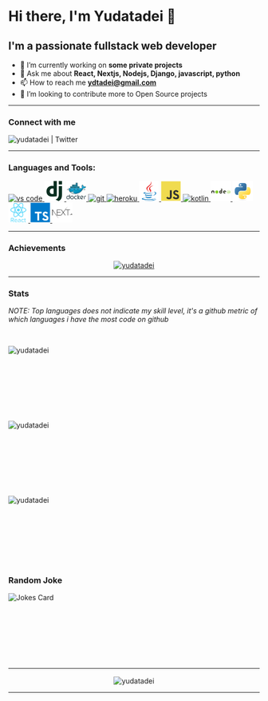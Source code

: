 # Hi there, I'm Yudatadei 👋

## I'm a passionate fullstack web developer

-   🔭 I’m currently working on **some private projects**
    <!-- -  🌱 I’m currently learning **GraphQL** -->
-   💬 Ask me about **React, Nextjs, Nodejs, Django, javascript, python**
-   📫 How to reach me **ydtadei@gmail.com**
-   👯 I’m looking to contribute more to Open Source projects

---

### Connect with me

[<img align="left" alt="yudatadei | Twitter" height="22px" src="https://cdn.jsdelivr.net/gh/devicons/devicon/icons/twitter/twitter-original.svg"  />][twitter]

<br />

---

<h3 align="left">Languages and Tools:</h3>
<p align="left">
    <a href="https://code.visualstudio.com" target="_blank" rel="noreferrer">
        <img
            src="https://cdn.jsdelivr.net/gh/devicons/devicon/icons/vscode/vscode-original.svg"
            alt="vs code"
            width="40"
            height="40"
        />
    </a>
    <a href="https://www.djangoproject.com/" target="_blank" rel="noreferrer">
        <img
            src="https://raw.githubusercontent.com/devicons/devicon/master/icons/django/django-plain.svg"
            alt="django"
            width="40"
            height="40"
        />
    </a>
    <a href="https://www.docker.com/" target="_blank" rel="noreferrer">
        <img
            src="https://raw.githubusercontent.com/devicons/devicon/master/icons/docker/docker-original-wordmark.svg"
            alt="docker"
            width="40"
            height="40"
        />
    </a>
    </a>
    <a href="https://git-scm.com/" target="_blank" rel="noreferrer">
        <img src="https://www.vectorlogo.zone/logos/git-scm/git-scm-icon.svg" alt="git" width="40" height="40" />
    </a>
    <a href="https://heroku.com" target="_blank" rel="noreferrer">
        <img src="https://www.vectorlogo.zone/logos/heroku/heroku-icon.svg" alt="heroku" width="40" height="40" />
    </a>
    <a href="https://www.java.com" target="_blank" rel="noreferrer">
        <img
            src="https://raw.githubusercontent.com/devicons/devicon/master/icons/java/java-original.svg"
            alt="java"
            width="40"
            height="40"
        />
    </a>
    <a href="https://developer.mozilla.org/en-US/docs/Web/JavaScript" target="_blank" rel="noreferrer">
        <img
            src="https://raw.githubusercontent.com/devicons/devicon/master/icons/javascript/javascript-original.svg"
            alt="javascript"
            width="40"
            height="40"
        />
    </a>
    <a href="https://kotlinlang.org" target="_blank" rel="noreferrer">
        <img src="https://www.vectorlogo.zone/logos/kotlinlang/kotlinlang-icon.svg" alt="kotlin" width="40" height="40" />
    </a>
    <a href="https://nodejs.org" target="_blank" rel="noreferrer">
        <img
            src="https://raw.githubusercontent.com/devicons/devicon/master/icons/nodejs/nodejs-original-wordmark.svg"
            alt="nodejs"
            width="40"
            height="40"
        />
    </a>
    <a href="https://www.python.org" target="_blank" rel="noreferrer">
        <img
            src="https://raw.githubusercontent.com/devicons/devicon/master/icons/python/python-original.svg"
            alt="python"
            width="40"
            height="40"
        />
    </a>
    <a href="https://reactjs.org/" target="_blank" rel="noreferrer">
        <img
            src="https://raw.githubusercontent.com/devicons/devicon/master/icons/react/react-original-wordmark.svg"
            alt="react"
            width="40"
            height="40"
        />
    </a>
    <a href="https://www.typescriptlang.org/" target="_blank" rel="noreferrer">
        <img
            src="https://raw.githubusercontent.com/devicons/devicon/master/icons/typescript/typescript-original.svg"
            alt="typescript"
            width="40"
            height="40"
        />
    </a>
    <!-- nextjs -->
    <a href="https://www.nextjs.org/" target="_blank" rel="noreferrer">
        <img
            src="https://raw.githubusercontent.com/devicons/devicon/master/icons/nextjs/nextjs-original-wordmark.svg"
            alt="nextjs"
            width="40"
            height="40"
        />
    </a>

</p>

---

### Achievements

<p align="center">
    <a href="https://github.com/ryo-ma/github-profile-trophy"
        ><img src="https://github-profile-trophy.vercel.app/?username=yudatadei&row=2&column=6&margin-w=5&no-bg=false&no-frame=true&rank=SECRET,SSS,SS,S,AAA,AA,A,B,C&theme=flat" alt="yudatadei" />
    </a>
</p>

---

### Stats

_NOTE: Top languages does not indicate my skill level, it's a github metric of which languages i have the most code on github_

<br/>

<p>
    <img
        align="left"
        src="https://yudatadei.vercel.app/api?username=yudatadei&show_icons=true&hide_border=false&count_private=true&include_all_commits=true&locale=en&bg_color=00000000&text_color=3498db"
        alt="yudatadei"
    />
</p>

<br></br>
<br></br>
<br></br>
<br></br>

<p>
    <img
     align="left"
     src="https://github-readme-streak-stats.herokuapp.com/?user=yudatadei&show_icons=true&hide_border=false&count_private=true&include_all_commits=true&locale=en&background=00000000&currStreakNum=3498db&sideNums=3498db&sideLabels=3498db&dates=3498db"
     alt="yudatadei"
     />
</p>

<br></br>
<br></br>
<br></br>
<br></br>

<!-- most used languages -->
<p>
    <img
        align="left"
        src="https://yudatadei.vercel.app/api/top-langs?username=yudatadei&show_icons=true&hide_border=false&count_private=true&include_all_commits=true&locale=en&langs_count=10&layout=compact&hide=C,C%2B%2B,Tex,SCSS,Common+Lisp,Procfile,Dockerfile&bg_color=00000000&text_color=3498db"
        alt="yudatadei"
    />
    </p>

<br></br>
<br></br>
<br></br>
<br></br>

### Random Joke

<p>
       <img align='left' src="https://readme-jokes.vercel.app/api?bgColor=00000000" alt="Jokes Card" />
</p>

<br></br>
<br></br>
<br></br>
<br></br>

---

<p align="center">
    <img align=center src="https://komarev.com/ghpvc/?username=yudatadei&label=Profile%20views&color=0e75b6&style=flat" alt="yudatadei" />
</p>

---

[twitter]: https://twitter.com/tadeiyuda
